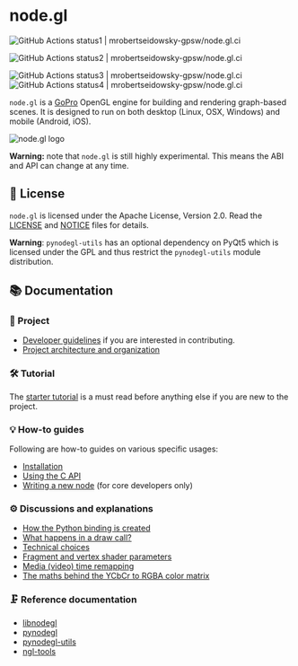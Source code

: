 node.gl
=======

![GitHub Actions status1 | mrobertseidowsky-gpsw/node.gl.ci](https://github.com/mrobertseidowsky-gpsw/node.gl.ci/workflows/ci.yml/badge.svg)
 

![GitHub Actions status2 | mrobertseidowsky-gpsw/node.gl.ci](https://github.com/mrobertseidowsky-gpsw/node.gl.ci/workflows/.github/workflows/ci.yml/badge.svg)

![GitHub Actions status3 | mrobertseidowsky-gpsw/node.gl.ci](https://github.com/mrobertseidowsky-gpsw/node.gl.ci/workflows/.github/workflows/ci.yml/badge.svg)
![GitHub Actions status4 | mrobertseidowsky-gpsw/node.gl.ci](https://github.com/mrobertseidowsky-gpsw/node.gl.ci/workflows/.github/workflows/ci.yml/badge.svg?mrobertseidowsky-gpsw-hi)


`node.gl` is a [GoPro][gopro] OpenGL engine for building and rendering
graph-based scenes. It is designed to run on both desktop (Linux, OSX, Windows)
and mobile (Android, iOS).

![node.gl logo](/doc/nodegl.png)

**Warning:** note that `node.gl` is still highly experimental. This means the ABI
and API can change at any time.

[gopro]: https://gopro.com/


## 📜 License

`node.gl` is licensed under the Apache License, Version 2.0. Read the
[LICENSE][license] and [NOTICE][notice] files for details.

**Warning**: `pynodegl-utils` has an optional dependency on PyQt5 which is
licensed under the GPL and thus restrict the `pynodegl-utils` module
distribution.

[license]: /LICENSE
[notice]: /NOTICE

## 📚 Documentation

### 📁 Project

- [Developer guidelines][proj-developers] if you are interested in
  contributing.
- [Project architecture and organization][proj-archi]

### 🛠 Tutorial

The [starter tutorial][tuto-start] is a must read before anything else if you
are new to the project.

### 💡 How-to guides

Following are how-to guides on various specific usages:

- [Installation][howto-install]
- [Using the C API][howto-c-api]
- [Writing a new node][howto-write-new-node] (for core developers only)

### ⚙️ Discussions and explanations

- [How the Python binding is created][expl-pynodegl]
- [What happens in a draw call?][expl-draw-call]
- [Technical choices][expl-techchoices]
- [Fragment and vertex shader parameters][expl-shaders]
- [Media (video) time remapping][expl-time-remap]
- [The maths behind the YCbCr to RGBA color matrix][expl-colormatrix]

### 🗜 Reference documentation

- [libnodegl][ref-libnodegl]
- [pynodegl][ref-pynodegl]
- [pynodegl-utils][ref-pynodegl-utils]
- [ngl-tools][ref-ngl-tools]

[proj-archi]:            /doc/project/architecture.md
[proj-developers]:       /doc/project/developers.md
[tuto-start]:            /doc/tuto/start.md
[howto-install]:         /doc/howto/installation.md
[howto-c-api]:           /doc/howto/c-api.md
[howto-write-new-node]:  /doc/howto/write-new-node.md
[expl-pynodegl]:         /doc/expl/pynodegl.md
[expl-draw-call]:        /doc/expl/draw-call.md
[expl-shaders]:          /doc/expl/shaders.md
[expl-techchoices]:      /doc/expl/techchoices.md
[expl-time-remap]:       /doc/expl/media-time-remapping.md
[expl-colormatrix]:      /doc/expl/colormatrix.md
[ref-libnodegl]:         /libnodegl/doc/libnodegl.md
[ref-pynodegl]:          /doc/ref/pynodegl.md
[ref-pynodegl-utils]:    /doc/ref/pynodegl-utils.md
[ref-ngl-tools]:         /doc/ref/ngl-tools.md
